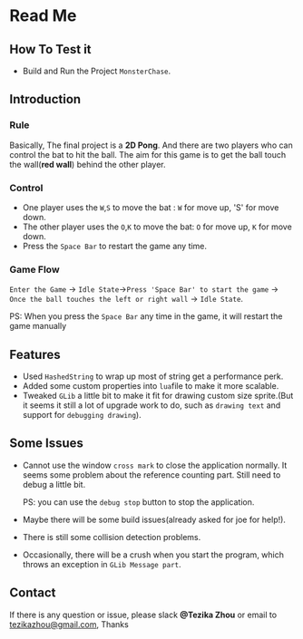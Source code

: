 # Read Me 

## How To Test it

* Build and Run the Project `MonsterChase`.

## Introduction

### Rule 

Basically, The final project is a **2D Pong**. And there are two players who can control the bat to hit the ball.  The aim for this game is to get the ball touch the wall(**red wall**) behind the other player.

### Control

* One player uses the `W`,`S` to move the bat : `W` for move up, 'S' for move down.
* The other player uses the `O`,`K` to move the bat:  `O` for move up, `K` for move down.
* Press the `Space Bar` to restart the game any time.

### Game Flow

`Enter the Game` -> `Idle State`->`Press 'Space Bar' to start the game` -> `Once the ball touches the left or right wall` -> `Idle State`.

PS: When you press the `Space Bar` any time in the game, it will restart the game manually

## Features

* Used `HashedString` to wrap up most of string get a performance perk.
* Added some custom properties into `lua`file to make it more scalable.
* Tweaked `GLib` a little bit to make it fit for drawing custom size sprite.(But it seems it still a lot of upgrade work to do, such as `drawing text` and support for `debugging drawing`).

## Some Issues

* Cannot use the window `cross mark` to close the application normally. It seems some problem about the reference counting part. Still need to debug a little bit.

  PS: you can use the `debug stop` button to stop the application.

* Maybe there will be some build issues(already asked for joe for help!).

* There is still some collision detection problems.

* Occasionally, there will be a crush when you start the program, which throws an exception in `GLib Message part`.

## Contact

If there is any question or issue, please slack **@Tezika Zhou** or email to tezikazhou@gmail.com, Thanks


